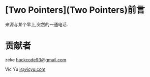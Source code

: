 # [Two Pointers](Two Pointers)前言

来源与某个早上,突然的一通电话.

# 贡献者

zeke [hackcode93@gmail.com](mailto:hackcode93@gmail.com)

Vic Yu [i@vicyu.com](/i@vicyu.com)

